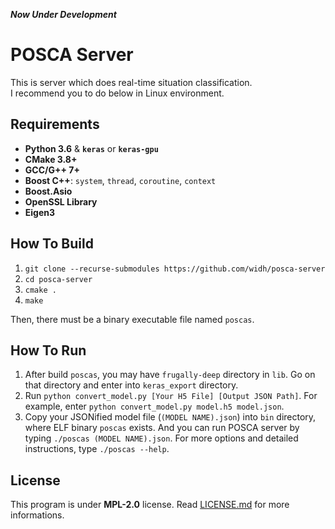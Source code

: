 <em> <strong>Now Under Development</strong> </em>

# POSCA Server

This is server which does real-time situation classification.\
I recommend you to do below in Linux environment.

## Requirements

-   **Python 3.6** & **`keras`** or **`keras-gpu`**
-   **CMake 3.8+**
-   **GCC/G++ 7+**
-   **Boost C++**: `system`, `thread`, `coroutine`, `context`
-   **Boost.Asio**
-   **OpenSSL Library**
-   **Eigen3**

## How To Build

1. `git clone --recurse-submodules https://github.com/widh/posca-server`
2. `cd posca-server`
3. `cmake .`
4. `make`

Then, there must be a binary executable file named `poscas`.

## How To Run

1. After build `poscas`, you may have `frugally-deep` directory in `lib`. Go on that directory and enter into `keras_export` directory.
2. Run `python convert_model.py [Your H5 File] [Output JSON Path]`. For example, enter `python convert_model.py model.h5 model.json`.
3. Copy your JSONified model file (`(MODEL NAME).json`) into `bin` directory, where ELF binary `poscas` exists. And you can run POSCA server by typing `./poscas (MODEL NAME).json`. For more options and detailed instructions, type `./poscas --help`.

## License

This program is under **MPL-2.0** license. Read [LICENSE.md](LICENSE.md) for more informations.
